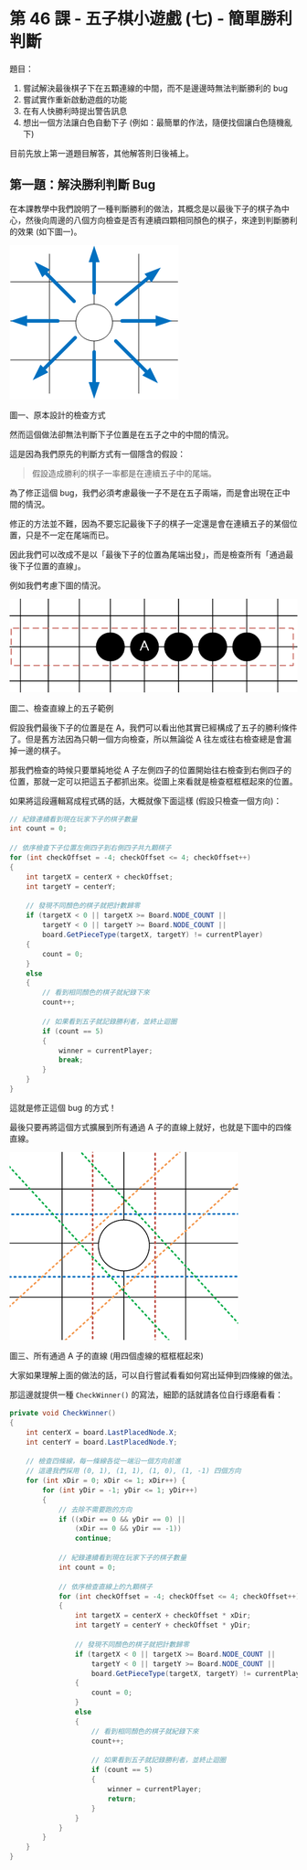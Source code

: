 # 第 46 課 - 五子棋小遊戲 (七) - 簡單勝利判斷

題目：

1. 嘗試解決最後棋子下在五顆連線的中間，而不是邊邊時無法判斷勝利的 bug
2. 嘗試實作重新啟動遊戲的功能
3. 在有人快勝利時提出警告訊息
4. 想出一個方法讓白色自動下子 (例如：最簡單的作法，隨便找個讓白色隨機亂下)

目前先放上第一道題目解答，其他解答則日後補上。

## 第一題：解決勝利判斷 Bug

在本課教學中我們說明了一種判斷勝利的做法，其概念是以最後下子的棋子為中心，然後向周邊的八個方向檢查是否有連續四顆相同顏色的棋子，來達到判斷勝利的效果 (如下圖一)。

![原本設計的檢查方式](class46-figure1.png)

圖一、原本設計的檢查方式

然而這個做法卻無法判斷下子位置是在五子之中的中間的情況。

這是因為我們原先的判斷方式有一個隱含的假設：

> 假設造成勝利的棋子一率都是在連續五子中的尾端。

為了修正這個 bug，我們必須考慮最後一子不是在五子兩端，而是會出現在正中間的情況。

修正的方法並不難，因為不要忘記最後下子的棋子一定還是會在連續五子的某個位置，只是不一定在尾端而已。

因此我們可以改成不是以「最後下子的位置為尾端出發」，而是檢查所有「通過最後下子位置的直線」。

例如我們考慮下圖的情況。

![檢查直線上的五子範例](class46-figure2.png)

圖二、檢查直線上的五子範例

假設我們最後下子的位置是在 A，我們可以看出他其實已經構成了五子的勝利條件了。但是舊方法因為只朝一個方向檢查，所以無論從 A 往左或往右檢查總是會漏掉一邊的棋子。

那我們檢查的時候只要單純地從 A 子左側四子的位置開始往右檢查到右側四子的位置，那就一定可以把這五子都抓出來。從圖上來看就是檢查框框框起來的位置。

如果將這段邏輯寫成程式碼的話，大概就像下面這樣 (假設只檢查一個方向)：

```c#
// 紀錄連續看到現在玩家下子的棋子數量
int count = 0;

// 依序檢查下子位置左側四子到右側四子共九顆棋子
for (int checkOffset = -4; checkOffset <= 4; checkOffset++)
{
    int targetX = centerX + checkOffset;
    int targetY = centerY;

    // 發現不同顏色的棋子就把計數歸零
    if (targetX < 0 || targetX >= Board.NODE_COUNT ||
        targetY < 0 || targetY >= Board.NODE_COUNT ||
        board.GetPieceType(targetX, targetY) != currentPlayer)
    {
        count = 0;
    }
    else
    {
        // 看到相同顏色的棋子就紀錄下來
        count++;

        // 如果看到五子就記錄勝利者，並終止迴圈
        if (count == 5)
        {
            winner = currentPlayer;
            break;
        }
    }
}
```

這就是修正這個 bug 的方式！

最後只要再將這個方式擴展到所有通過 A 子的直線上就好，也就是下圖中的四條直線。

![所有通過 A 子的直線](class46-figure3.png)

圖三、所有通過 A 子的直線 (用四個虛線的框框框起來)

大家如果理解上面的做法的話，可以自行嘗試看看如何寫出延伸到四條線的做法。

那這邊就提供一種 `CheckWinner()` 的寫法，細節的話就請各位自行琢磨看看：

```c#
private void CheckWinner()
{
    int centerX = board.LastPlacedNode.X;
    int centerY = board.LastPlacedNode.Y;

    // 檢查四條線，每一條線各從一端沿一個方向前進
    // 這邊我們採用 (0, 1), (1, 1), (1, 0), (1, -1) 四個方向
    for (int xDir = 0; xDir <= 1; xDir++) {
        for (int yDir = -1; yDir <= 1; yDir++)
        {
            // 去除不需要跑的方向
            if ((xDir == 0 && yDir == 0) ||
                (xDir == 0 && yDir == -1))
                continue;

            // 紀錄連續看到現在玩家下子的棋子數量
            int count = 0;
            
            // 依序檢查直線上的九顆棋子
            for (int checkOffset = -4; checkOffset <= 4; checkOffset++)
            {
                int targetX = centerX + checkOffset * xDir;
                int targetY = centerY + checkOffset * yDir;

                // 發現不同顏色的棋子就把計數歸零
                if (targetX < 0 || targetX >= Board.NODE_COUNT ||
                    targetY < 0 || targetY >= Board.NODE_COUNT ||
                    board.GetPieceType(targetX, targetY) != currentPlayer)
                {
                    count = 0;
                }
                else
                {
                    // 看到相同顏色的棋子就紀錄下來
                    count++;

                    // 如果看到五子就記錄勝利者，並終止迴圈
                    if (count == 5)
                    {
                        winner = currentPlayer;
                        return;
                    }
                }
            }
        }
    }
}
```
